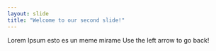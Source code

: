 ```yaml
---
layout: slide
title: "Welcome to our second slide!"
---
```

Lorem Ipsum esto es un meme mirame
Use the left arrow to go back!
